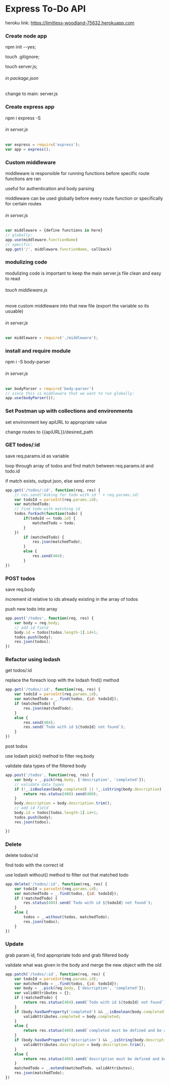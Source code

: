 # Express To-Do API

heroku link:
https://limitless-woodland-75632.herokuapp.com


### Create node app
npm init --yes;

touch .gitignore;

touch server.js;
###### in package.json
change to main: server.js

### Create express app
npm i express -S
###### in server.js
```javascript
var express = require('express');
var app = express();
```

### Custom middleware
middleware is responsible for running functions before specific route functions are ran

useful for authentication and body parsing

middleware can be used globally before every route function or specifically for certain routes
###### in server.js
```javascript
var middleware = {define functions in here}
// globally:
app.use(middleware.functionName)
// specific:
app.get('/', middleware.functionName, callback)
```

### modulizing code
modulizing code is important to keep the main server.js file clean and easy to read
###### touch middleware.js
move custom middleware into that new file (export the variable so its usuable)
###### in server.js
```javascript
var middleware = require('./middleware');
```

### install and require module
npm i -S body-parser
###### in server.js
```javascript
var bodyParser = require('body-parser')
// since this is middleware that we want to run globally:
app.use(bodyParser());
```

### Set Postman up with collections and environments
set environment key apiURL to appropriate value

change routes to {{apiURL}}/desired_path

### GET todos/:id
save req.params.id as variable

loop through array of todos and find match between req.params.id and todo.id

if match exists, output json, else send error
```javascript
app.get('/todos/:id', function(req, res) {
	// res.send("Asking for todo with id " + req.params.id)
	var todoId = parseInt(req.params.id);
	var matchedTodo;
	// find todo with matching id
	todos.forEach(function(todo) {
		if(todoId == todo.id) {
			matchedTodo = todo;
		}
	})
		if (matchedTodo) {
			res.json(matchedTodo);
		}
		else {
			res.send(404);
		}
})
```

### POST todos
save req.body

increment id relative to ids already existing in the array of todos

push new todo into array
```javascript
app.post('/todos', function(req, res) {
	var body = req.body;
	// add id field
	body.id = todos[todos.length-1].id+1;
	todos.push(body);
	res.json(todos);
})
```

### Refactor using lodash
get todos/:id

replace the foreach loop with the lodash find() method
```javascript
app.get('/todos/:id', function(req, res) {
	var todoId = parseInt(req.params.id);
	var matchedTodo = _.find(todos, {id: todoId});
	if (matchedTodo) {
		res.json(matchedTodo);
	}
	else {
		res.send(404);
		res.send(`Todo with id ${todoId} not found`);
	}
})
```
post todos

use lodash pick() method to filter req.body

validate data types of the filtered body
```javascript
app.post('/todos', function(req, res) {
	var body = _.pick(req.body, ['description', 'completed']);
	// validate data types
	if (!_.isBoolean(body.completed) || !_.isString(body.description) || body.description.trim().length === 0) {
		return res.status(400).send(400);
	}	
	body.description = body.description.trim();
	// add id field
	body.id = todos[todos.length-1].id+1;
	todos.push(body);
	res.json(todos);

})
```

### Delete
delete todos/:id

find todo with the correct id

use lodash without() method to filter out that matched todo
```javascript
app.delete('/todos/:id', function(req, res) {
	var todoId = parseInt(req.params.id);
	var matchedTodo = _.find(todos, {id: todoId});
	if (!matchedTodo) {
		res.status(404).send(`Todo with id ${todoId} not found`);
	}
	else {
		todos = _.without(todos, matchedTodo);
		res.json(todos);
	}
})
```

### Update
grab param id, find appropriate todo and grab filtered body

validate what was given in the body and merge the new object with the old
```javascript
app.patch('/todos/:id', function(req, res) {
	var todoId = parseInt(req.params.id);
	var matchedTodo = _.find(todos, {id: todoId});
	var body = _.pick(req.body, ['description', 'completed']);
	var validAttributes = {};
	if (!matchedTodo) {
		return res.status(404).send(`Todo with id ${todoId} not found`);
	}
	if (body.hasOwnProperty('completed') && _.isBoolean(body.completed)) {
		validAttributes.completed = body.completed;
	}
	else {
		return res.status(400).send(`completed must be defined and be a boolean`);
	}
	if (body.hasOwnProperty('description') && _.isString(body.description) && body.description.trim().length != 0) {
		validAttributes.description = body.description.trim();
	}
	else {
		return res.status(400).send(`description must be defined and be a string containing more than whitespace`);
	}
	matchedTodo = _.extend(matchedTodo, validAttributes);
	res.json(matchedTodo);
})
```
